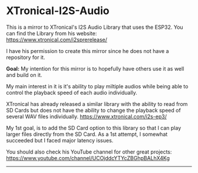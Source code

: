 # XTronical-I2S-Audio

This is a mirror to XTronical's I2S Audio Library that uses the ESP32.
You can find the Library from his website: https://www.xtronical.com/i2sprerelease/

I have his permission to create this mirror since he does not have a repository for it.

<b>Goal:</b>
My intention for this mirror is to hopefully have others use it as well and build on it.

My main interest in it is it's ability to play miltiple audios while being able to control the playback speed of each audio individually.

XTronical has already released a similar library with the ability to read from SD Cards but does not have the ability to change the playback speed of several WAV files individually.
https://www.xtronical.com/i2s-ep3/

My 1st goal, is to add the SD Card option to this library so that I can play larger files directly from the SD Card. As a 1st attempt, I somewhat succeeded but I faced major latency issues.


You should also check his YouTube channel for other great projects: https://www.youtube.com/channel/UCOjddcYTYcZBGhpBALhX4Kg

-----------------------------------------




